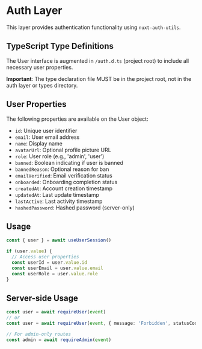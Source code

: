 # Auth Layer

This layer provides authentication functionality using `nuxt-auth-utils`.

## TypeScript Type Definitions

The User interface is augmented in `/auth.d.ts` (project root) to include all necessary user properties.

**Important**: The type declaration file MUST be in the project root, not in the auth layer or types directory.

## User Properties

The following properties are available on the User object:

- `id`: Unique user identifier
- `email`: User email address
- `name`: Display name
- `avatarUrl`: Optional profile picture URL
- `role`: User role (e.g., 'admin', 'user')
- `banned`: Boolean indicating if user is banned
- `bannedReason`: Optional reason for ban
- `emailVerified`: Email verification status
- `onboarded`: Onboarding completion status
- `createdAt`: Account creation timestamp
- `updatedAt`: Last update timestamp
- `lastActive`: Last activity timestamp
- `hashedPassword`: Hashed password (server-only)

## Usage

```typescript
const { user } = await useUserSession()

if (user.value) {
  // Access user properties
  const userId = user.value.id
  const userEmail = user.value.email
  const userRole = user.value.role
}
```

## Server-side Usage

```typescript
const user = await requireUser(event)
// or
const user = await requireUser(event, { message: 'Forbidden', statusCode: 403 })

// For admin-only routes
const admin = await requireAdmin(event)
```
